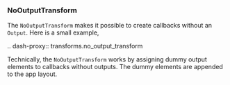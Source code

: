 ### NoOutputTransform

The `NoOutputTransform` makes it possible to create callbacks without an `Output`. Here is a small example,

.. dash-proxy:: transforms.no_output_transform

Technically, the `NoOutputTransform` works by assigning dummy output elements to callbacks without outputs. The dummy elements are appended to the app layout.